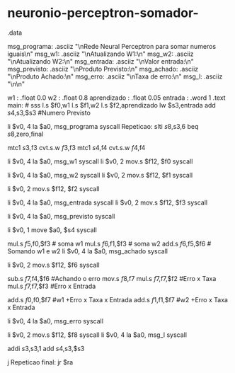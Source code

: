 # neuronio-perceptron-somador-
.data 

msg_programa: .asciiz "\nRede Neural Perceptron para somar numeros iguais\n"
msg_w1: .asciiz "\nAtualizando W1:\n"
msg_w2: .asciiz "\nAtualizando W2:\n"
msg_entrada: .asciiz "\nValor entrada:\n"
msg_previsto: .asciiz "\nProduto Previsto:\n"
msg_achado: .asciiz "\nProduto Achado:\n"
msg_erro: .asciiz "\nTaxa de erro:\n"
msg_l: .asciiz "\n\n"

w1 : .float 0.0
w2 : .float 0.8
aprendizado : .float 0.05
entrada : .word 1
.text
main: # sss
l.s $f0,w1 
l.s $f1,w2 
l.s $f2,aprendizado 
lw $s3,entrada
add $s4,$s3,$s3 #Numero Previsto

li $v0, 4
la $a0, msg_programa
syscall 
Repeticao: slti $s8,$s3,6
beq $s8,$zero,final

mtc1 $s3,$f3
cvt.s.w $f3,$f3
mtc1 $s4,$f4
cvt.s.w $f4,$f4
  
li $v0, 4
la $a0, msg_w1
syscall 
li $v0, 2
mov.s $f12, $f0
syscall 
 
li $v0, 4
la $a0, msg_w2
syscall 
li $v0, 2
mov.s $f12, $f1
syscall 
 

li $v0, 2
mov.s $f12, $f2
syscall 

li $v0, 4
la $a0, msg_entrada
syscall
 li $v0, 2
mov.s $f12, $f3
syscall 

li $v0, 4
la $a0, msg_previsto
syscall  

li $v0, 1
move $a0, $s4
syscall 

mul.s $f5,$f0,$f3 # soma w1
mul.s $f6,$f1,$f3 # soma w2
add.s $f6,$f5,$f6 # Somando w1 e w2
li $v0, 4
la $a0, msg_achado
syscall 
 

li $v0, 2
mov.s $f12, $f6
syscall 

sub.s $f7,$f4,$f6 #Achando o erro
mov.s $f8,$f7 
mul.s $f7,$f7,$f2 #Erro x Taxa
mul.s $f7,$f7,$f3 #Erro x Entrada 

 
add.s $f0,$f0,$f7 #w1 +Erro x Taxa x Entrada
add.s $f1,$f1,$f7 #w2 +Erro x Taxa x Entrada
 
li $v0, 4
la $a0, msg_erro
syscall 

li $v0, 2
mov.s $f12, $f8
syscall 
li $v0, 4
la $a0, msg_l
syscall


addi $s3,$s3,1
add $s4,$s3,$s3

j Repeticao
final: jr $ra
